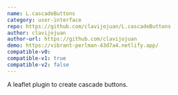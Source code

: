 ```yaml
---
name: L.cascadeButtons
category: user-interface
repo: https://github.com/clavijojuan/L.cascadeButtons
author: clavijojuan
author-url: https://github.com/clavijojuan
demo: https://vibrant-perlman-43d7a4.netlify.app/
compatible-v0:
compatible-v1: true
compatible-v2: false
---
```


A leaflet plugin to create cascade buttons.
